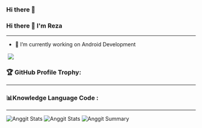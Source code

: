 ### Hi there 👋

### Hi there 👋 I'm Reza
---

- 🔭 I’m currently working on Android Development

<p align="left">&nbsp;<img align="center" src="https://github-readme-stats.vercel.app/api?username=rezacahyono&show_icons=true&theme=outrun"/></p>

### 🏆 GitHub Profile Trophy:
---

### 📊Knowledge Language Code :
---
![Anggit Stats](https://github-profile-summary-cards.vercel.app/api/cards/repos-per-language?username=rezacahyono&theme=solarized_dark)
![Anggit Stats](https://github-profile-summary-cards.vercel.app/api/cards/most-commit-language?username=rezacahyono&theme=solarized_dark)
![Anggit Summary](https://github-profile-summary-cards.vercel.app/api/cards/profile-details?username=rezacahyono&theme=solarized_dark)


